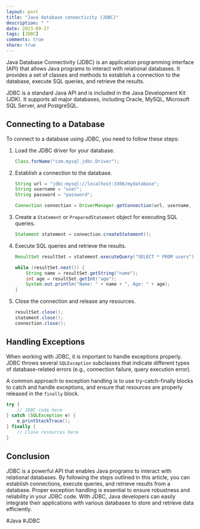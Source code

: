 ```yaml
---
layout: post
title: "Java database connectivity (JDBC)"
description: " "
date: 2023-09-27
tags: [JDBC]
comments: true
share: true
---
```


Java Database Connectivity (JDBC) is an application programming interface (API) that allows Java programs to interact with relational databases. It provides a set of classes and methods to establish a connection to the database, execute SQL queries, and retrieve the results.

JDBC is a standard Java API and is included in the Java Development Kit (JDK). It supports all major databases, including Oracle, MySQL, Microsoft SQL Server, and PostgreSQL.

## Connecting to a Database

To connect to a database using JDBC, you need to follow these steps:

1. Load the JDBC driver for your database.
   ```java
   Class.forName("com.mysql.jdbc.Driver");
   ```

2. Establish a connection to the database.
   ```java
   String url = "jdbc:mysql://localhost:3306/mydatabase";
   String username = "user";
   String password = "password";
   
   Connection connection = DriverManager.getConnection(url, username, password);
   ```

3. Create a `Statement` or `PreparedStatement` object for executing SQL queries.
   ```java
   Statement statement = connection.createStatement();
   ```

4. Execute SQL queries and retrieve the results.
   ```java
   ResultSet resultSet = statement.executeQuery("SELECT * FROM users");
   
   while (resultSet.next()) {
       String name = resultSet.getString("name");
       int age = resultSet.getInt("age");
       System.out.println("Name: " + name + ", Age: " + age);
   }
   ```

5. Close the connection and release any resources.
   ```java
   resultSet.close();
   statement.close();
   connection.close();
   ```

## Handling Exceptions

When working with JDBC, it is important to handle exceptions properly. JDBC throws several `SQLException` subclasses that indicate different types of database-related errors (e.g., connection failure, query execution error).

A common approach to exception handling is to use try-catch-finally blocks to catch and handle exceptions, and ensure that resources are properly released in the `finally` block.

```java
try {
    // JDBC code here
} catch (SQLException e) {
    e.printStackTrace();
} finally {
    // Close resources here
}
```

## Conclusion

JDBC is a powerful API that enables Java programs to interact with relational databases. By following the steps outlined in this article, you can establish connections, execute queries, and retrieve results from a database. Proper exception handling is essential to ensure robustness and reliability in your JDBC code. With JDBC, Java developers can easily integrate their applications with various databases to store and retrieve data efficiently.

#Java #JDBC